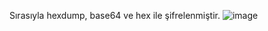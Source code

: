 Sırasıyla hexdump, base64 ve hex ile şifrelenmiştir.
![image](https://github.com/user-attachments/assets/6ebbd249-8f68-431c-b6e1-347f39f351fd)
